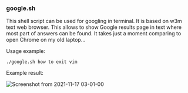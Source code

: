 ### google.sh

This shell script can be used for googling in terminal. It is based on w3m text web browser. This allows to show Google results page in text where most part of answers can be found.
It takes just a moment comparing to open Chrome on my old laptop...

Usage example: 

```./google.sh how to exit vim```

Example result:

![Screenshot from 2021-11-17 03-01-00](https://user-images.githubusercontent.com/57292616/142057488-5b07efef-de39-4841-a129-e247e07a3433.png)

